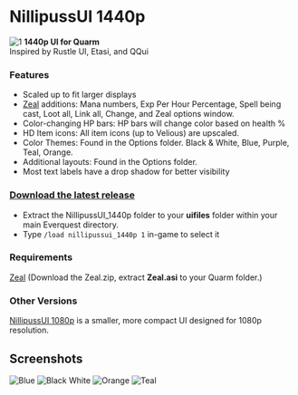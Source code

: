 # NillipussUI 1440p
![1](https://github.com/NilliP/NillipussUI_1440p/assets/169828698/0e29fac3-382a-43f1-bdf6-182c7e6b5d66)
**1440p UI for Quarm**
<br>Inspired by Rustle UI, Etasi, and QQui

### Features
- Scaled up to fit larger displays
- [Zeal](https://github.com/iamclint/Zeal/) additions: Mana numbers, Exp Per Hour Percentage, Spell being cast, Loot all, Link all, Change, and Zeal options window.
- Color-changing HP bars: HP bars will change color based on health %
- HD Item icons: All item icons (up to Velious) are upscaled.
- Color Themes: Found in the Options folder. Black & White, Blue, Purple, Teal, Orange.
- Additional layouts: Found in the Options folder.
- Most text labels have a drop shadow for better visibility

### [Download the latest release](https://github.com/NilliP/NillipussUI_1440p/releases/latest)
- Extract the NillipussUI_1440p folder to your **uifiles** folder within your main Everquest directory.
- Type `/load nillipussui_1440p 1` in-game to select it

### Requirements
[Zeal](https://github.com/iamclint/Zeal/releases) (Download the Zeal.zip, extract **Zeal.asi** to your Quarm folder.)

### Other Versions
[NillipussUI 1080p](https://github.com/NilliP/NillipussUI_1080p) is a smaller, more compact UI designed for 1080p resolution.

## Screenshots
![Blue](https://github.com/NilliP/NillipussUI_1440p/assets/169828698/b6677869-266b-49ee-9860-b1023c345a9a)
![Black White](https://github.com/NilliP/NillipussUI_1440p/assets/169828698/753416cf-427f-4772-a6df-14ed27f51999)
![Orange](https://github.com/NilliP/NillipussUI_1440p/assets/169828698/3c8d2bd1-83f4-4301-82e1-7aed2e84727e)
![Teal](https://github.com/NilliP/NillipussUI_1440p/assets/169828698/ff90d566-cb22-4bee-8f69-ac3c38a142c1)
